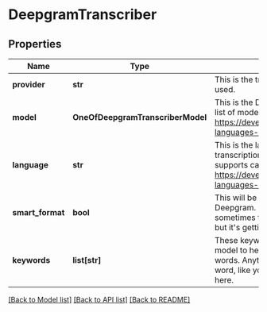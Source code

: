 # DeepgramTranscriber

## Properties
Name | Type | Description | Notes
------------ | ------------- | ------------- | -------------
**provider** | **str** | This is the transcription provider that will be used. | 
**model** | **OneOfDeepgramTranscriberModel** | This is the Deepgram model that will be used. A list of models can be found here: https://developers.deepgram.com/docs/models-languages-overview | [optional] 
**language** | **str** | This is the language that will be set for the transcription. The list of languages Deepgram supports can be found here: https://developers.deepgram.com/docs/models-languages-overview | [optional] 
**smart_format** | **bool** | This will be use smart format option provided by Deepgram. It&#x27;s default disabled because it can sometimes format numbers as times sometimes but it&#x27;s getting better. | [optional] 
**keywords** | **list[str]** | These keywords are passed to the transcription model to help it pick up use-case specific words. Anything that may not be a common word, like your company name, should be added here. | [optional] 

[[Back to Model list]](../README.md#documentation-for-models) [[Back to API list]](../README.md#documentation-for-api-endpoints) [[Back to README]](../README.md)

